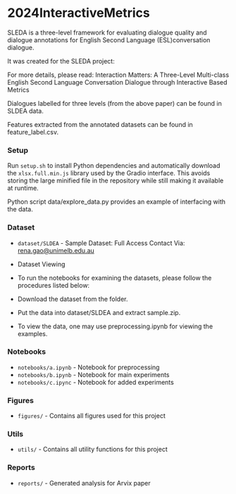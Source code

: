 # 2024InteractiveMetrics

SLEDA is a three-level framework for evaluating dialogue quality and dialogue annotations for English Second Language (ESL)conversation dialogue.

It was created for the SLEDA project:

For more details, please read: Interaction Matters: A Three-Level Multi-class English Second Language Conversation Dialogue through Interactive Based Metrics

Dialogues labelled for three levels (from the above paper) can be found in SLDEA data.

Features extracted from the annotated datasets can be found in feature_label.csv.

### Setup

Run `setup.sh` to install Python dependencies and automatically download the
`xlsx.full.min.js` library used by the Gradio interface. This avoids storing the
large minified file in the repository while still making it available at runtime.

Python script data/explore_data.py provides an example of interfacing with the data.


### Dataset

- `dataset/SLDEA` - Sample Dataset: Full Access Contact Via: rena.gao@unimelb.edu.au
- Dataset Viewing
- To run the notebooks for examining the datasets, please follow the procedures listed below:

- Download the dataset from the folder.
- Put the data into dataset/SLDEA and extract sample.zip.
- To view the data, one may use preprocessing.ipynb for viewing the examples.

### Notebooks

- `notebooks/a.ipynb` - Notebook for preprocessing
- `notebooks/b.ipynb` - Notebook for main experiments
- `notebooks/c.ipync` - Notebook for added experiments 

### Figures

- `figures/` - Contains all figures used for this project

### Utils

- `utils/` - Contains all utility functions for this project

### Reports

- `reports/` - Generated analysis for Arvix paper



